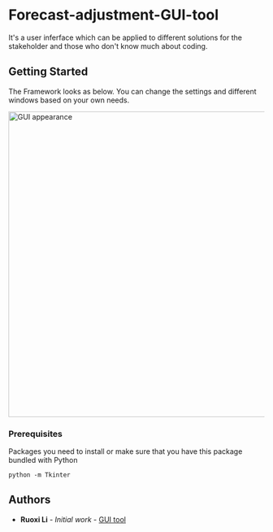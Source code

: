 # Forecast-adjustment-GUI-tool

It's a user inferface which can be applied to different solutions for the stakeholder and those who don't know much about coding. 
## Getting Started

The Framework looks as below. You can change the settings and different windows based on your own needs.

<img width="601" alt="GUI appearance" src="https://user-images.githubusercontent.com/51651656/77933323-f2b44d80-72ae-11ea-9cf1-766ef0c1625b.PNG">


### Prerequisites

Packages you need to install or make sure that you have this package bundled with Python
```
python -m Tkinter
```
## Authors

* **Ruoxi Li** - *Initial work* - [GUI tool](https://github.com/RuoxiLiiiii/Forecast-adjustment-GUI-tool-)


